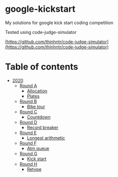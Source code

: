 # google-kickstart
My solutions for google kick start coding competition

Tested using code-judge-simulator

[https://github.com/thinhntr/code-judge-simulator](https://github.com/thinhntr/code-judge-simulator)

# Table of contents
- [2020](https://github.com/thinhntr/google-kickstart/blob/main/2020)
    - [Round A](https://github.com/thinhntr/google-kickstart/blob/main/2020/a)
        - [Allocation](https://github.com/thinhntr/google-kickstart/blob/main/2020/a/allocation)
        - [Plates](https://github.com/thinhntr/google-kickstart/blob/main/2020/a/plates)
    - [Round B](https://github.com/thinhntr/google-kickstart/blob/main/2020/b)
        - [Bike tour](https://github.com/thinhntr/google-kickstart/blob/main/2020/b/bike-tour)
    - [Round C](https://github.com/thinhntr/google-kickstart/tree/main/2020/c)
        - [Countdown](https://github.com/thinhntr/google-kickstart/tree/main/2020/c/countdown)
    - [Round D](https://github.com/thinhntr/google-kickstart/tree/main/2020/d)
        - [Record breaker](https://github.com/thinhntr/google-kickstart/tree/main/2020/d/record-breaker)
    - [Round E](https://github.com/thinhntr/google-kickstart/tree/main/2020/e)
        - [Longest arithmetic](https://github.com/thinhntr/google-kickstart/tree/main/2020/e/longest-arithmetic)
    - [Round F](https://github.com/thinhntr/google-kickstart/tree/main/2020/f)
        - [Atm queue](https://github.com/thinhntr/google-kickstart/tree/main/2020/f/atm-queue)
    - [Round G](https://github.com/thinhntr/google-kickstart/tree/main/2020/g)
        - [Kick start](https://github.com/thinhntr/google-kickstart/tree/main/2020/g/kick-start)
    - [Round H](https://github.com/thinhntr/google-kickstart/tree/main/2020/h)
        - [Retype](https://github.com/thinhntr/google-kickstart/tree/main/2020/h/retype)
    